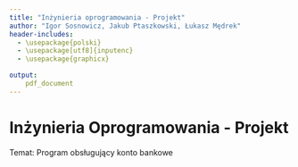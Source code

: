 ```yaml
---
title: "Inżynieria oprogramowania - Projekt"
author: "Igor Sosnowicz, Jakub Ptaszkowski, Łukasz Mędrek"
header-includes:
  - \usepackage{polski}
  - \usepackage[utf8]{inputenc}
  - \usepackage{graphicx}

output:
    pdf_document
---
```


# Inżynieria Oprogramowania - Projekt

Temat: Program obsługujący konto bankowe
